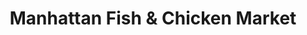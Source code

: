 ---
title: "Manhattan Fish & Chicken Market"
url: /highland-park/manhattan-fish-und-chicken-market/
shop: Metzgerei
---